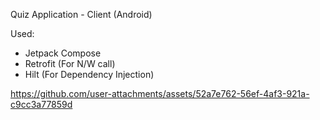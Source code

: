 Quiz Application - Client (Android)

Used:
- Jetpack Compose
- Retrofit (For N/W call)
- Hilt (For Dependency Injection)






https://github.com/user-attachments/assets/52a7e762-56ef-4af3-921a-c9cc3a77859d



